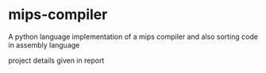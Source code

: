 # mips-compiler
A python language implementation of a mips compiler and also sorting code in assembly language

project details given in report
